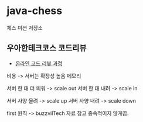 # java-chess

체스 미션 저장소

## 우아한테크코스 코드리뷰

- [온라인 코드 리뷰 과정](https://github.com/woowacourse/woowacourse-docs/blob/master/maincourse/README.md)

비용 -> 서버는 확장성 높음
메모리

서버 한 대 더 띄워 -> scale out
서버 한 대 내려 -> scale in

서버 사양 올려 -> scale up
서버 사양 내려 -> scale down

first 원칙 -> buzzvilTech 자료 참고
종속적이지 않게끔.
